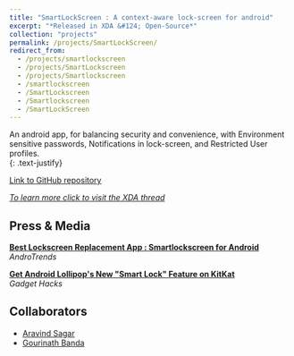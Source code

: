 ```yaml
---
title: "SmartLockScreen : A context-aware lock-screen for android"
excerpt: "*Released in XDA &#124; Open-Source*"
collection: "projects"
permalink: /projects/SmartLockScreen/
redirect_from:
  - /projects/smartlockscreen
  - /projects/SmartLockscreen
  - /projects/Smartlockscreen
  - /smartlockscreen
  - /SmartLockscreen
  - /Smartlockscreen
  - /SmartLockScreen
---
```


An android app, for balancing security and convenience, with Environment sensitive passwords, Notifications in lock-screen, and Restricted User profiles.    
{: .text-justify}

[Link to GitHub repository](https://github.com/aravindsagar/SmartLockScreen)

[*To learn more click to visit the XDA thread*](https://forum.xda-developers.com/android/apps-games/app-smartlockscreen-android-enjoy-t2919989)  

Press & Media
----

[**Best Lockscreen Replacement App : Smartlockscreen for Android**](http://androtrends.com/best-lockscreen-replacement-app-smartlockscreen-for-android/)  
*AndroTrends*


[**Get Android Lollipop's New "Smart Lock" Feature on KitKat**](https://nexus5.gadgethacks.com/how-to/get-android-lollipops-new-smart-lock-feature-kitkat-0158349/)  
*Gadget Hacks*


Collaborators
---
* [Aravind Sagar](https://www.linkedin.com/in/aravind-sagar-65015a5a/)
* [Gourinath Banda](http://cse.iiti.ac.in/faculty.html)